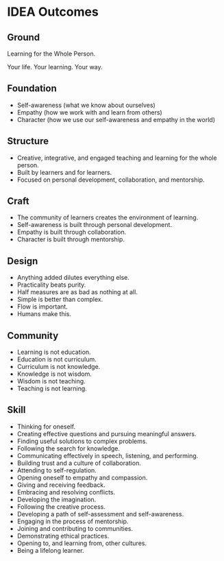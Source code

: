 IDEA Outcomes
=============

Ground
------

Learning for the Whole Person.

Your life. Your learning. Your way.

Foundation
----------

* Self-awareness (what we know about ourselves)
* Empathy (how we work with and learn from others)
* Character (how we use our self-awareness and empathy in the world)

Structure
---------

* Creative, integrative, and engaged teaching and learning for the whole person.
* Built by learners and for learners.
* Focused on personal development, collaboration, and mentorship.

Craft
------

* The community of learners creates the environment of learning.
* Self-awareness is built through personal development.
* Empathy is built through collaboration.
* Character is built through mentorship.

Design
------

* Anything added dilutes everything else.
* Practicality beats purity.
* Half measures are as bad as nothing at all.
* Simple is better than complex.
* Flow is important.
* Humans make this.

Community
---------

* Learning is not education.
* Education is not curriculum.
* Curriculum is not knowledge.
* Knowledge is not wisdom.
* Wisdom is not teaching.
* Teaching is not learning.

Skill
-----

* Thinking for oneself.
* Creating effective questions and pursuing meaningful answers.
* Finding useful solutions to complex problems.
* Following the search for knowledge.
* Communicating effectively in speech, listening, and performing.
* Building trust and a culture of collaboration.
* Attending to self-regulation.
* Opening oneself to empathy and compassion.
* Giving and receiving feedback.
* Embracing and resolving conflicts.
* Developing the imagination.
* Following the creative process.
* Developing a path of self-assessment and self-awareness.
* Engaging in the process of mentorship.
* Joining and contributing to communities. 
* Demonstrating ethical practices.
* Opening to, and learning from, other cultures.
* Being a lifelong learner.


